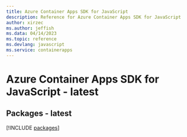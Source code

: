 ```yaml
---
title: Azure Container Apps SDK for JavaScript
description: Reference for Azure Container Apps SDK for JavaScript
author: xirzec
ms.author: jeffish
ms.data: 04/14/2023
ms.topic: reference
ms.devlang: javascript
ms.service: containerapps
---
```

# Azure Container Apps SDK for JavaScript - latest
## Packages - latest
[!INCLUDE [packages](container-apps-index.md)]